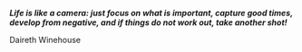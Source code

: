 _**Life is like a camera: just focus on what is important, capture good times, develop from negative, and if things do not work out, take another shot!**_

Daireth Winehouse